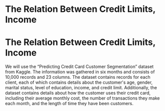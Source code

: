 # The Relation Between Credit Limits, Income

# The Relation Between Credit Limits, Income

We will use the “Predicting Credit Card Customer Segmentation” dataset from
Kaggle. The information was gathered in six months and consists of 10,000 records and 23
columns. The dataset contains records for each client, each of which contains details about
the customer's age, gender, marital status, level of education, income, and credit limit.
Additionally, the dataset contains details about how the customer uses their credit card,
including their average monthly cost, the number of transactions they make each month,
and the length of time they have been customers.
